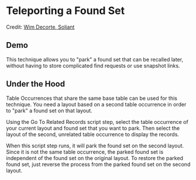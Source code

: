 # Teleporting a Found Set
Credit: [Wim Decorte, Soliant](https://www.soliantconsulting.com/blog/filemaker-teleportation-found-sets/)

## Demo
This technique allows you to "park" a found set that can be recalled later, without having to store complicated find requests or use snapshot links.

## Under the Hood 
Table Occurrences that share the same base table can be used for this technique. You need a layout based on a second table occurrence in order to "park" a found set on that layout. 

Using the Go To Related Records script step, select the table occurrence of your current layout and found set that you want to park. Then select the layout of the second, unrelated table occurrence to display the records. 

When this script step runs, it will park the found set on the second layout. Since it is not the same table occurrence, the parked found set is independent of the found set on the original layout. To restore the parked found set, just reverse the process from the parked found set on the second layout.
